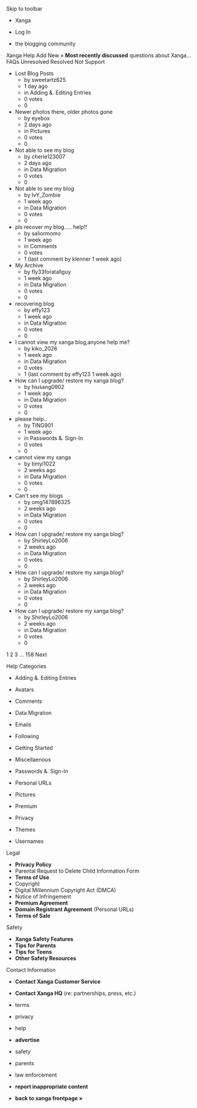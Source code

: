Skip to toolbar

*   Xanga

*   Log In

*   the blogging community

Xanga Help Add New » **Most recently discussed** questions about Xanga… FAQs Unresolved Resolved Not Support

*   Lost Blog Posts
    *   by sweetartz625
    *   1 day ago
    *   in Adding &. Editing Entries
    *   0 votes
    *   0
*   Newer photos there, older photos gone
    *   by eyebox
    *   2 days ago
    *   in Pictures
    *   0 votes
    *   0
*   Not able to see my blog
    *   by cherie123007
    *   2 days ago
    *   in Data Migration
    *   0 votes
    *   0
*   Not able to see my blog
    *   by IvY\_Zombie
    *   1 week ago
    *   in Data Migration
    *   0 votes
    *   0
*   pls recover my blog..... help!!
    *   by saliormomo
    *   1 week ago
    *   in Comments
    *   0 votes
    *   1 (last comment by klenner 1 week ago)
*   My Archive
    *   by fly33foratallguy
    *   1 week ago
    *   in Data Migration
    *   0 votes
    *   0
*   recovering blog
    *   by effy123
    *   1 week ago
    *   in Data Migration
    *   0 votes
    *   0
*   I cannot view my xanga blog,anyone help me?
    *   by kiko\_2026
    *   1 week ago
    *   in Data Migration
    *   0 votes
    *   1 (last comment by effy123 1 week ago)
*   How can I upgrade/ restore my xanga blog?
    *   by hiusang0902
    *   1 week ago
    *   in Data Migration
    *   0 votes
    *   0
*   please help..
    *   by TING901
    *   1 week ago
    *   in Passwords &. Sign-In
    *   0 votes
    *   0
*   cannot view my xanga
    *   by timyi1022
    *   2 weeks ago
    *   in Data Migration
    *   0 votes
    *   0
*   Can't see my blogs
    *   by omg147896325
    *   2 weeks ago
    *   in Data Migration
    *   0 votes
    *   0
*   How can I upgrade/ restore my xanga blog?
    *   by ShirleyLo2006
    *   2 weeks ago
    *   in Data Migration
    *   0 votes
    *   0
*   How can I upgrade/ restore my xanga blog?
    *   by ShirleyLo2006
    *   2 weeks ago
    *   in Data Migration
    *   0 votes
    *   0
*   How can I upgrade/ restore my xanga blog?
    *   by ShirleyLo2006
    *   2 weeks ago
    *   in Data Migration
    *   0 votes
    *   0

1 2 3 ... 158 Next

Help Categories

*   Adding &. Editing Entries
*   Avatars
*   Comments
*   Data Migration
*   Emails
*   Following
*   Getting Started
*   Miscellaenous

*   Passwords &. Sign-In
*   Personal URLs
*   Pictures
*   Premium
*   Privacy
*   Themes
*   Usernames

Legal

*   **Privacy Policy**
*   Parental Request to Delete Child Information Form
*   **Terms of Use**
*   Copyright
*   Digital Millennium Copyright Act (DMCA)
*   Notice of Infringement
*   **Premium Agreement**
*   **Domain Registrant Agreement** (Personal URLs)
*   **Terms of Sale**

Safety

*   **Xanga Safety Features**
*   **Tips for Parents**
*   **Tips for Teens**
*   **Other Safety Resources**

Contact Information

*   **Contact Xanga Customer Service**
*   **Contact Xanga HQ** (re: partnerships, press, etc.)

*   terms
*   privacy
*   help
*   **advertise**

*   safety
*   parents
*   law enforcement
*   **report inappropriate content**

*   **back to xanga frontpage »**